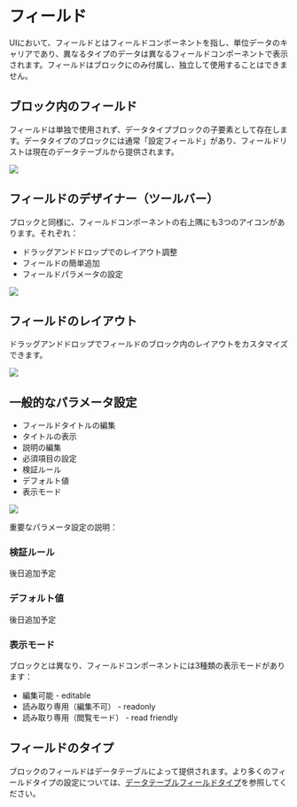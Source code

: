# フィールド

UIにおいて、フィールドとはフィールドコンポーネントを指し、単位データのキャリアであり、異なるタイプのデータは異なるフィールドコンポーネントで表示されます。フィールドはブロックにのみ付属し、独立して使用することはできません。

## ブロック内のフィールド

フィールドは単独で使用されず、データタイプブロックの子要素として存在します。データタイプのブロックには通常「設定フィールド」があり、フィールドリストは現在のデータテーブルから提供されます。

![](https://static-docs.nocobase.com/c5ea18ad1847332fe78075413f23de46.png)

## フィールドのデザイナー（ツールバー）

ブロックと同様に、フィールドコンポーネントの右上隅にも3つのアイコンがあります。それぞれ：

- ドラッグアンドドロップでのレイアウト調整
- フィールドの簡単追加
- フィールドパラメータの設定

![](https://static-docs.nocobase.com/30cc5fcaeeb171862f79449a72a7fcf9.png)

## フィールドのレイアウト

ドラッグアンドドロップでフィールドのブロック内のレイアウトをカスタマイズできます。

![](https://static-docs.nocobase.com/0825ea8c014c9073f505e74f707ded66.gif)

## 一般的なパラメータ設定

- フィールドタイトルの編集
- タイトルの表示
- 説明の編集
- 必須項目の設定
- 検証ルール
- デフォルト値
- 表示モード

![](https://static-docs.nocobase.com/cbb838c9e167f51636d6a0ad3b287b59.png)

重要なパラメータ設定の説明：

### 検証ルール

後日追加予定

### デフォルト値

後日追加予定

### 表示モード

ブロックとは異なり、フィールドコンポーネントには3種類の表示モードがあります：

- 編集可能 - editable
- 読み取り専用（編集不可） - readonly
- 読み取り専用（閲覧モード） - read friendly

## フィールドのタイプ

ブロックのフィールドはデータテーブルによって提供されます。より多くのフィールドタイプの設定については、[データテーブルフィールドタイプ](https://nocobase.feishu.cn/wiki/BJKYw1xpHiVxFHkmgT3cKrKznkd)を参照してください。

